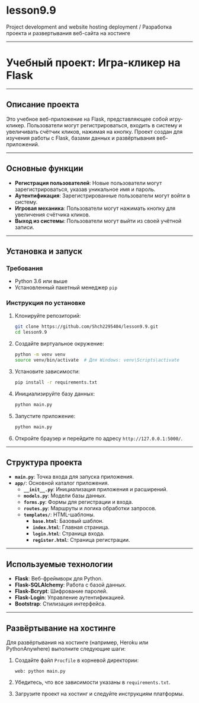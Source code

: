 # lesson9.9
Project development and website hosting deployment / Разработка проекта и развертывания веб-сайта на хостинге

---

# Учебный проект: Игра-кликер на Flask

---

## Описание проекта

Это учебное веб-приложение на Flask, представляющее собой игру-кликер. Пользователи могут регистрироваться, входить в систему и увеличивать счётчик кликов, нажимая на кнопку. Проект создан для изучения работы с Flask, базами данных и развёртывания веб-приложений.

---

## Основные функции

- **Регистрация пользователей**: Новые пользователи могут зарегистрироваться, указав уникальное имя и пароль.
- **Аутентификация**: Зарегистрированные пользователи могут войти в систему.
- **Игровая механика**: Пользователи могут нажимать кнопку для увеличения счётчика кликов.
- **Выход из системы**: Пользователи могут выйти из своей учётной записи.

---

## Установка и запуск

### Требования

- Python 3.6 или выше
- Установленный пакетный менеджер `pip`

### Инструкция по установке

1. Клонируйте репозиторий:
    ```bash
    git clone https://github.com/Shch2295404/lesson9.9.git
    cd lesson9.9
    ```

2. Создайте виртуальное окружение:
    ```bash
    python -m venv venv
    source venv/bin/activate  # Для Windows: venv\Scripts\activate
    ```

3. Установите зависимости:
    ```bash
    pip install -r requirements.txt
    ```

4. Инициализируйте базу данных:
    ```bash
    python main.py
    ```

5. Запустите приложение:
    ```bash
    python main.py
    ```

6. Откройте браузер и перейдите по адресу `http://127.0.0.1:5000/`.

---

## Структура проекта

- **`main.py`**: Точка входа для запуска приложения.
- **`app/`**: Основной каталог приложения.
  - **`__init__.py`**: Инициализация приложения и расширений.
  - **`models.py`**: Модели базы данных.
  - **`forms.py`**: Формы для регистрации и входа.
  - **`routes.py`**: Маршруты и логика обработки запросов.
  - **`templates/`**: HTML-шаблоны.
    - **`base.html`**: Базовый шаблон.
    - **`index.html`**: Главная страница.
    - **`login.html`**: Страница входа.
    - **`register.html`**: Страница регистрации.

---

## Используемые технологии

- **Flask**: Веб-фреймворк для Python.
- **Flask-SQLAlchemy**: Работа с базой данных.
- **Flask-Bcrypt**: Шифрование паролей.
- **Flask-Login**: Управление аутентификацией.
- **Bootstrap**: Стилизация интерфейса.

---

## Развёртывание на хостинге

Для развёртывания на хостинге (например, Heroku или PythonAnywhere) выполните следующие шаги:

1. Создайте файл `Procfile` в корневой директории:
    ```plaintext
    web: python main.py
    ```

2. Убедитесь, что все зависимости указаны в `requirements.txt`.

3. Загрузите проект на хостинг и следуйте инструкциям платформы.

